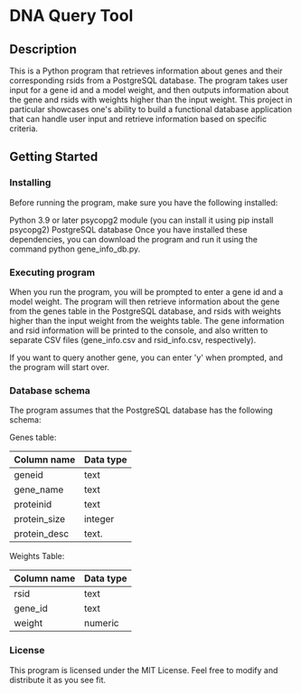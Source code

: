 # DNA Query Tool 

## Description
This is a Python program that retrieves information about genes and their corresponding rsids from a PostgreSQL database. The program takes user input for a gene id and a model weight, and then outputs information about the gene and rsids with weights higher than the input weight. This project in particular showcases one's ability to build a functional database application that can handle user input and retrieve information based on specific criteria.

## Getting Started

### Installing
Before running the program, make sure you have the following installed:

Python 3.9 or later
psycopg2 module (you can install it using pip install psycopg2)
PostgreSQL database
Once you have installed these dependencies, you can download the program and run it using the command python gene_info_db.py.

### Executing program
When you run the program, you will be prompted to enter a gene id and a model weight. The program will then retrieve information about the gene from the genes table in the PostgreSQL database, and rsids with weights higher than the input weight from the weights table. The gene information and rsid information will be printed to the console, and also written to separate CSV files (gene_info.csv and rsid_info.csv, respectively).

If you want to query another gene, you can enter 'y' when prompted, and the program will start over.

### Database schema
The program assumes that the PostgreSQL database has the following schema:

Genes table: 

| Column name  | Data type     |
| -------------| ------------- |
| geneid       | text          |
| gene_name    | text          |
| proteinid    | text          | 
| protein_size | integer       |
| protein_desc | text.         |

Weights Table: 

| Column name  | Data type     |
| -------------| ------------- |
| rsid         | text          |
| gene_id      | text          |
| weight       | numeric       | 


### License
This program is licensed under the MIT License. Feel free to modify and distribute it as you see fit.

